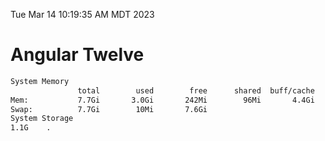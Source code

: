 Tue Mar 14 10:19:35 AM MDT 2023

# Angular Twelve

```bash
System Memory
               total        used        free      shared  buff/cache   available
Mem:           7.7Gi       3.0Gi       242Mi        96Mi       4.4Gi       4.3Gi
Swap:          7.7Gi        10Mi       7.6Gi
System Storage
1.1G	.
```
```bash
